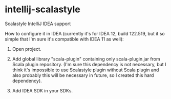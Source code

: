 intellij-scalastyle
===================

Scalastyle IntelliJ IDEA support


How to configure it in IDEA (currently it's for IDEA 12, build 122.519, but it so simple that I'm sure it's compatible with IDEA 11 as well):

1. Open project.

2. Add global library "scala-plugin" containing only scala-plugin.jar from Scala plugin repository. (I'm sure this dependency is not necessary, but I think it's impossible to use Scalastyle plugin without Scala plugin and also probably this will be necessary in future, so I created this hard dependency).

3. Add IDEA SDK in your SDKs.
